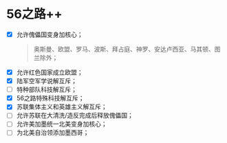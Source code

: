 # 56之路++

- [x] 允许傀儡国变身加核心；
	> 奥斯曼、欧盟、罗马、波斯、拜占庭、神罗、安达卢西亚、马其顿、图兰除外；
- [x] 允许红色国家成立欧盟；
- [x] 陆军空军学说解互斥；
- [ ] 特种部队科技解互斥；
- [x] 56之路特殊科技解互斥；
- [x] 苏联集体主义和英雄主义解互斥；
- [ ] 允许苏联在大清洗/造反完成后释放傀儡国；
- [ ] 允许美加墨统一北美变身加核心；
- [ ] 为北美自治领添加墨西哥；